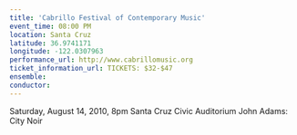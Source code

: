 ```yaml
---
title: 'Cabrillo Festival of Contemporary Music'
event_time: 08:00 PM
location: Santa Cruz
latitude: 36.9741171
longitude: -122.0307963
performance_url: http://www.cabrillomusic.org
ticket_information_url: TICKETS: $32-$47
ensemble: 
conductor: 
---
```

Saturday, August 14, 2010, 8pm
Santa Cruz Civic Auditorium
John Adams: City Noir